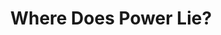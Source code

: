 ---
layout: layouts/post.njk
tags:
 - work
 - "2019"
 - print
 - favorite
title: Where Does Power Lie?
type: Print
year: "2019"
size: 400x400
artist_and_date: some dude
featured_image: "/img/maxresdefault.jpg"
materials: Altered Postcard
description: A vintage postcard altered with custom stamp.Quam nulla porttitor massa id neque. Pulvinar neque laoreet suspendisse interdum consectetur libero id faucibus nisl. Pharetra convallis posuere morbi leo urna molestie. Purus in mollis nunc sed id. Morbi non arcu risus quis varius quam. Leo vel fringilla est ullamcorper eget nulla facilisi. Consectetur adipiscing elit ut aliquam purus sit amet luctus. Tempus urna et pharetra pharetra massa. Nisi est sit amet facilisis magna. Quam quisque id diam vel quam elementum pulvinar. Aliquam id diam maecenas ultricies mi eget mauris pharetra. Nam at lectus urna duis convallis convallis tellus. Nisl rhoncus mattis rhoncus urna neque viverra justo nec ultrices. Scelerisque fermentum dui faucibus in ornare quam viverra orci sagittis. Eu turpis egestas pretium aenean pharetra. Elit eget gravida cum sociis. Sed augue lacus viverra vitae congue eu consequat ac felis. Dignissim diam quis enim lobortis scelerisque fermentum. Enim ut sem viverra aliquet eget sit 
support_images:
 - "/img/61_1-warnick-greece-show.jpg"
 - "/img/61_2-warnick-greece-show.jpg"
 - "/img/61_3-warnick-greece-show.jpg"
 - "/img/61_4-warnick-greece-show.jpg"
 - "/img/61_5-warnick-greece-show.jpg"
eleventyNavigation:
  key: Where Does Power Lie?
---